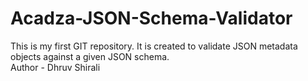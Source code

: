 # Acadza-JSON-Schema-Validator
This is my first GIT repository. It is created to validate JSON metadata objects against a given JSON schema.
<br>
Author - Dhruv Shirali

